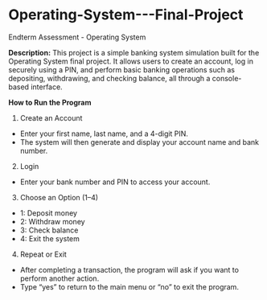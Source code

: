 # Operating-System---Final-Project
Endterm Assessment - Operating System

**Description:**
This project is a simple banking system simulation built for the Operating System final project.
It allows users to create an account, log in securely using a PIN, and perform basic banking operations such as depositing, withdrawing, and checking balance, all through a console-based interface.

**How to Run the Program**
1. Create an Account
- Enter your first name, last name, and a 4-digit PIN.
- The system will then generate and display your account name and bank number.

2. Login
- Enter your bank number and PIN to access your account.

3. Choose an Option (1–4)
- 1: Deposit money
- 2: Withdraw money
- 3: Check balance
- 4: Exit the system

4. Repeat or Exit
- After completing a transaction, the program will ask if you want to perform another action.
- Type “yes” to return to the main menu or “no” to exit the program.
